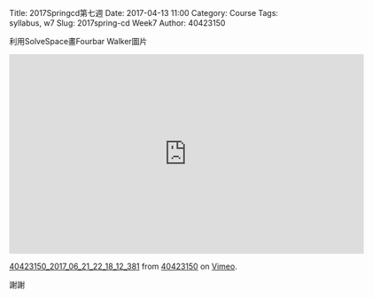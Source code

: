 Title: 2017Springcd第七週
Date: 2017-04-13 11:00
Category: Course
Tags: syllabus, w7
Slug: 2017spring-cd Week7
Author: 40423150

<!-- PELICAN_END_SUMMARY -->


利用SolveSpace畫Fourbar Walker圖片
<iframe src="https://player.vimeo.com/video/222522284" width="640" height="360" frameborder="0" webkitallowfullscreen mozallowfullscreen allowfullscreen></iframe>
<p><a href="https://vimeo.com/222522284">40423150_2017_06_21_22_18_12_381</a> from <a href="https://vimeo.com/user44209237">40423150</a> on <a href="https://vimeo.com">Vimeo</a>.</p>
 謝謝